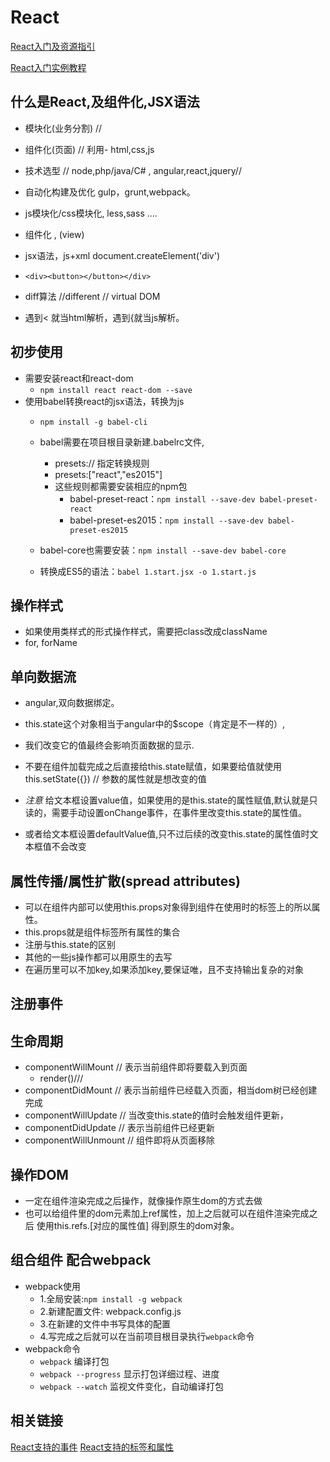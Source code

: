 # React

[React入门及资源指引](https://segmentfault.com/a/1190000006495917?utm_source=tuicool&utm_medium=referral)

[React入门实例教程](http://www.ruanyifeng.com/blog/2015/03/react.html)

## 什么是React,及组件化,JSX语法
  - 模块化(业务分割) //
  - 组件化(页面)  // 利用- html,css,js
  - 技术选型 // node,php/java/C# , angular,react,jquery//
  - 自动化构建及优化 gulp，grunt,webpack。
  - js模块化/css模块化,  less,sass ....
  - 组件化 , (view)
  - jsx语法，js+xml    document.createElement('div')
  - `<div><button></button></div>`
  - diff算法 //different   // virtual DOM

  - 遇到< 就当html解析，遇到{就当js解析。


## 初步使用
  - 需要安装react和react-dom
    + `npm install react react-dom --save`
  - 使用babel转换react的jsx语法，转换为js
    + `npm install -g babel-cli`
    + babel需要在项目根目录新建.babelrc文件,
      + presets:// 指定转换规则
       * presets:["react","es2015"]
      + 这些规则都需要安装相应的npm包
        - babel-preset-react：`npm install --save-dev babel-preset-react`
        - babel-preset-es2015：`npm install --save-dev babel-preset-es2015`
    + babel-core也需要安装：`npm install --save-dev babel-core`

    + 转换成ES5的语法：`babel 1.start.jsx -o 1.start.js`  
    

## 操作样式
  - 如果使用类样式的形式操作样式，需要把class改成className
  - for, forName

## 单向数据流
  - angular,双向数据绑定。
  - this.state这个对象相当于angular中的$scope（肯定是不一样的）,
  - 我们改变它的值最终会影响页面数据的显示.
  - 不要在组件加载完成之后直接给this.state赋值，如果要给值就使用this.setState({}) // 参数的属性就是想改变的值

  - *注意* 给文本框设置value值，如果使用的是this.state的属性赋值,默认就是只读的，需要手动设置onChange事件，在事件里改变this.state的属性值。
- 或者给文本框设置defaultValue值,只不过后续的改变this.state的属性值时文本框值不会改变


## 属性传播/属性扩散(spread attributes)
  - 可以在组件内部可以使用this.props对象得到组件在使用时的标签上的所以属性。
  - this.props就是组件标签所有属性的集合
  - 注册与this.state的区别
  - 其他的一些js操作都可以用原生的去写
  - 在遍历里可以不加key,如果添加key,要保证唯，且不支持输出复杂的对象


## 注册事件
 
## 生命周期
  - componentWillMount  // 表示当前组件即将要载入到页面
    - render()///
  - componentDidMount // 表示当前组件已经载入页面，相当dom树已经创建完成
  - componentWillUpdate // 当改变this.state的值时会触发组件更新，
  - componentDidUpdate // 表示当前组件已经更新
  - componentWillUnmount // 组件即将从页面移除


## 操作DOM
  - 一定在组件渲染完成之后操作，就像操作原生dom的方式去做
  - 也可以给组件里的dom元素加上ref属性，加上之后就可以在组件渲染完成之后 使用this.refs.[对应的属性值] 得到原生的dom对象。


## 组合组件 配合webpack
  - webpack使用
    + 1.全局安装:`npm install -g webpack`
    + 2.新建配置文件: webpack.config.js
    + 3.在新建的文件中书写具体的配置
    + 4.写完成之后就可以在当前项目根目录执行`webpack`命令
  - webpack命令
    + `webpack` 编译打包
    + `webpack --progress` 显示打包详细过程、进度
    + `webpack --watch` 监视文件变化，自动编译打包  

## 相关链接
  [React支持的事件](http://reactjs.cn/react/docs/events.html)
  [React支持的标签和属性](http://reactjs.cn/react/docs/tags-and-attributes.html)